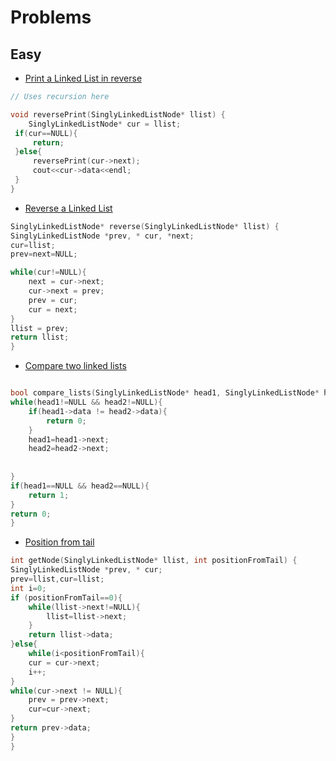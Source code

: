 # Problems

## Easy

- [Print a Linked List in reverse](https://www.hackerrank.com/challenges/print-the-elements-of-a-linked-list-in-reverse/problem)

```cpp
// Uses recursion here

void reversePrint(SinglyLinkedListNode* llist) {
    SinglyLinkedListNode* cur = llist;
 if(cur==NULL){
     return;
 }else{
     reversePrint(cur->next);
     cout<<cur->data<<endl;
 }
}

```

- [Reverse a Linked List](https://www.hackerrank.com/challenges/reverse-a-linked-list/problem?isFullScreen=true)

```cpp
SinglyLinkedListNode* reverse(SinglyLinkedListNode* llist) {
SinglyLinkedListNode *prev, * cur, *next;
cur=llist;
prev=next=NULL;

while(cur!=NULL){
    next = cur->next;
    cur->next = prev;
    prev = cur;
    cur = next;
}
llist = prev;
return llist;
}
```
- [Compare two linked lists](https://www.hackerrank.com/challenges/compare-two-linked-lists/problem?isFullScreen=true&h_r=next-challenge&h_v=zen)

```cpp

bool compare_lists(SinglyLinkedListNode* head1, SinglyLinkedListNode* head2) {
while(head1!=NULL && head2!=NULL){
    if(head1->data != head2->data){
        return 0;
    }
    head1=head1->next;
    head2=head2->next;
    
    
}
if(head1==NULL && head2==NULL){
    return 1;
}
return 0;
}

```

- [Position from tail](https://www.hackerrank.com/challenges/get-the-value-of-the-node-at-a-specific-position-from-the-tail/problem?isFullScreen=true&h_r=next-challenge&h_v=zen&h_r=next-challenge&h_v=zen&h_r=next-challenge&h_v=zen)

```cpp
int getNode(SinglyLinkedListNode* llist, int positionFromTail) {
SinglyLinkedListNode *prev, * cur;
prev=llist,cur=llist;
int i=0;
if (positionFromTail==0){
    while(llist->next!=NULL){
        llist=llist->next;
    }
    return llist->data;
}else{
    while(i<positionFromTail){
    cur = cur->next;
    i++;
}
while(cur->next != NULL){
    prev = prev->next;
    cur=cur->next;
}
return prev->data;
}
}


```